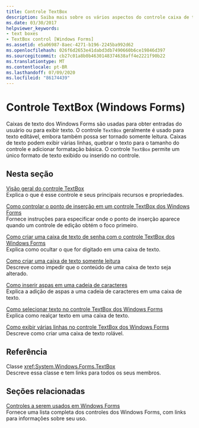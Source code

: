 ```yaml
---
title: Controle TextBox
description: Saiba mais sobre os vários aspectos do controle caixa de texto Windows Forms, incluindo usá-lo para texto editável e torná-lo somente leitura.
ms.date: 03/30/2017
helpviewer_keywords:
- text boxes
- TextBox control [Windows Forms]
ms.assetid: e5a06987-8aec-4271-b196-2245ba992d62
ms.openlocfilehash: 026f6d2653e41dabd3db7490660b6ce19846d397
ms.sourcegitcommit: cb27c01a8b0b4630148374638aff4e2221f90b22
ms.translationtype: MT
ms.contentlocale: pt-BR
ms.lasthandoff: 07/09/2020
ms.locfileid: "86174439"
---
```

# <a name="textbox-control-windows-forms"></a>Controle TextBox (Windows Forms)
Caixas de texto dos Windows Forms são usadas para obter entradas do usuário ou para exibir texto. O controle `TextBox` geralmente é usado para texto editável, embora também possa ser tornado somente leitura. Caixas de texto podem exibir várias linhas, quebrar o texto para o tamanho do controle e adicionar formatação básica. O controle `TextBox` permite um único formato de texto exibido ou inserido no controle.  
  
## <a name="in-this-section"></a>Nesta seção  
 [Visão geral do controle TextBox](textbox-control-overview-windows-forms.md)  
 Explica o que é esse controle e seus principais recursos e propriedades.  
  
 [Como controlar o ponto de inserção em um controle TextBox dos Windows Forms](how-to-control-the-insertion-point-in-a-windows-forms-textbox-control.md)  
 Fornece instruções para especificar onde o ponto de inserção aparece quando um controle de edição obtém o foco primeiro.  
  
 [Como criar uma caixa de texto de senha com o controle TextBox dos Windows Forms](how-to-create-a-password-text-box-with-the-windows-forms-textbox-control.md)  
 Explica como ocultar o que for digitado em uma caixa de texto.  
  
 [Como criar uma caixa de texto somente leitura](how-to-create-a-read-only-text-box-windows-forms.md)  
 Descreve como impedir que o conteúdo de uma caixa de texto seja alterado.  
  
 [Como inserir aspas em uma cadeia de caracteres](how-to-put-quotation-marks-in-a-string-windows-forms.md)  
 Explica a adição de aspas a uma cadeia de caracteres em uma caixa de texto.  
  
 [Como selecionar texto no controle TextBox dos Windows Forms](how-to-select-text-in-the-windows-forms-textbox-control.md)  
 Explica como realçar texto em uma caixa de texto.  
  
 [Como exibir várias linhas no controle TextBox dos Windows Forms](how-to-view-multiple-lines-in-the-windows-forms-textbox-control.md)  
 Descreve como criar uma caixa de texto rolável.  
  
## <a name="reference"></a>Referência  
 Classe <xref:System.Windows.Forms.TextBox>  
 Descreve essa classe e tem links para todos os seus membros.  
  
## <a name="related-sections"></a>Seções relacionadas  
 [Controles a serem usados em Windows Forms](controls-to-use-on-windows-forms.md)  
 Fornece uma lista completa dos controles dos Windows Forms, com links para informações sobre seu uso.
